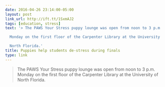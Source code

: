 ```yaml
---
date: 2016-04-26 23:14:00-05:00
layout: post
link_url: http://ift.tt/1SxmAJ2
tags: [education, stress]
text: '> The PAWS Your Stress puppy lounge was open from noon to 3 p.m.

  Monday on the first floor of the Carpenter Library at the University of

  North Florida.'
title: Puppies help students de-stress during finals
type: link
---
```

> The PAWS Your Stress puppy lounge was open from noon to 3 p.m.
Monday on the first floor of the Carpenter Library at the University of
North Florida.
